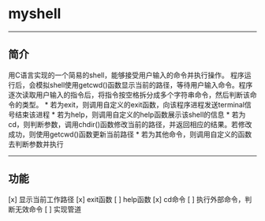 # myshell

-------

## 简介

用C语言实现的一个简易的shell，能够接受用户输入的命令并执行操作。
程序运行后，会模拟shell使用getcwd()函数显示当前的路径，等待用户输入命令。程序逐次读取用户输入的指令后，将指令按空格拆分成多个字符串命令，然后判断该命令的类型。
	* 若为exit，则调用自定义的exit函数，向该程序进程发送terminal信号结束该进程
	* 若为help，则调用自定义的help函数展示该shell的信息
	* 若为cd，则判断参数，调用chdir()函数修改当前的路径，并返回相应的结果。若修改成功，则使用getcwd()函数更新当前路径
	* 若为其他命令，则调用自定义的函数去判断参数并执行

--------

## 功能

[x] 显示当前工作路径
[x] exit函数
[ ] help函数
[x] cd命令
[ ] 执行外部命令，判断无效命令
[ ] 实现管道

